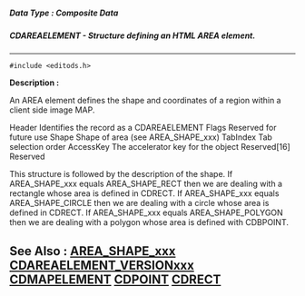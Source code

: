 ##### Data Type : Composite Data
##### CDAREAELEMENT - Structure defining an HTML AREA element.
---
```
#include <editods.h>
```
**Description :**

An AREA element defines the shape and coordinates of a region within a client 
side image MAP. 

Header  Identifies the record as a CDAREAELEMENT
Flags  Reserved for future use
Shape  Shape of area (see AREA_SHAPE_xxx)
TabIndex  Tab selection order
AccessKey  The accelerator key for the object
Reserved[16] Reserved

This structure is followed by the description of the shape.  If AREA_SHAPE_xxx 
equals AREA_SHAPE_RECT then we are dealing with a rectangle whose area is 
defined in CDRECT.  If AREA_SHAPE_xxx equals AREA_SHAPE_CIRCLE then we are 
dealing with a circle whose area is defined in CDRECT.  If AREA_SHAPE_xxx 
equals AREA_SHAPE_POLYGON then we are dealing with a polygon whose area is 
defined with CDBPOINT.


**See Also :**
[AREA_SHAPE_xxx](/domino-c-api-docs/reference/Symb/AREA_SHAPE_xxx)
[CDAREAELEMENT_VERSIONxxx](/domino-c-api-docs/reference/Symb/CDAREAELEMENT_VERSIONxxx)
[CDMAPELEMENT](/domino-c-api-docs/reference/Data/CDMAPELEMENT)
[CDPOINT](/domino-c-api-docs/reference/Data/CDPOINT)
[CDRECT](/domino-c-api-docs/reference/Data/CDRECT)
---
